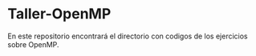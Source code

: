 # Taller-OpenMP

En este repositorio encontrará el directorio con codigos de los ejercicios sobre OpenMP.
